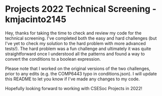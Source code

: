 # Projects 2022 Technical Screening - kmjacinto2145

Hey, thanks for taking the time to check and review my code for the technical screening. I've completed both the easy and hard challenges (but I've yet to check my solution to the hard problem with more advanced tests!). The hard problem was a fun challenge and ultimately it was quite straightforward once I understood all the patterns and found a way to convert the conditions to a boolean expression.

Please note that I worked on the original versions of the two challenges, prior to any edits (e.g. the COMP6443 typo in conditions.json). I will update this README to let you know if I've made any changes to my code.

Hopefully looking forward to working with CSESoc Projects in 2022!
